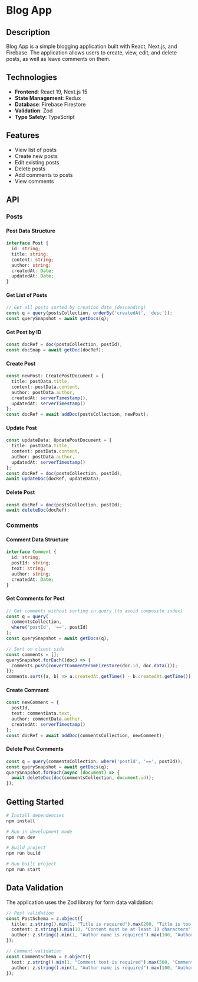 # Blog App

## Description

Blog App is a simple blogging application built with React, Next.js, and Firebase. The application allows users to create, view, edit, and delete posts, as well as leave comments on them.

## Technologies

- **Frontend**: React 19, Next.js 15
- **State Management**: Redux
- **Database**: Firebase Firestore
- **Validation**: Zod
- **Type Safety**: TypeScript

## Features

- View list of posts
- Create new posts
- Edit existing posts
- Delete posts
- Add comments to posts
- View comments

## API

### Posts

#### Post Data Structure

```typescript
interface Post {
  id: string;
  title: string;
  content: string;
  author: string;
  createdAt: Date;
  updatedAt: Date;
}
```

#### Get List of Posts

```typescript
// Get all posts sorted by creation date (descending)
const q = query(postsCollection, orderBy('createdAt', 'desc'));
const querySnapshot = await getDocs(q);
```

#### Get Post by ID

```typescript
const docRef = doc(postsCollection, postId);
const docSnap = await getDoc(docRef);
```

#### Create Post

```typescript
const newPost: CreatePostDocument = {
  title: postData.title,
  content: postData.content,
  author: postData.author,
  createdAt: serverTimestamp(),
  updatedAt: serverTimestamp()
};
const docRef = await addDoc(postsCollection, newPost);
```

#### Update Post

```typescript
const updateData: UpdatePostDocument = {
  title: postData.title,
  content: postData.content,
  author: postData.author,
  updatedAt: serverTimestamp()
};
const docRef = doc(postsCollection, postId);
await updateDoc(docRef, updateData);
```

#### Delete Post

```typescript
const docRef = doc(postsCollection, postId);
await deleteDoc(docRef);
```

### Comments

#### Comment Data Structure

```typescript
interface Comment {
  id: string;
  postId: string;
  text: string;
  author: string;
  createdAt: Date;
}
```

#### Get Comments for Post

```typescript
// Get comments without sorting in query (to avoid composite index)
const q = query(
  commentsCollection,
  where('postId', '==', postId)
);
const querySnapshot = await getDocs(q);

// Sort on client side
const comments = [];
querySnapshot.forEach((doc) => {
  comments.push(convertCommentFromFirestore(doc.id, doc.data()));
});
comments.sort((a, b) => a.createdAt.getTime() - b.createdAt.getTime());
```

#### Create Comment

```typescript
const newComment = {
  postId,
  text: commentData.text,
  author: commentData.author,
  createdAt: serverTimestamp()
};
const docRef = await addDoc(commentsCollection, newComment);
```

#### Delete Post Comments

```typescript
const q = query(commentsCollection, where('postId', '==', postId));
const querySnapshot = await getDocs(q);
querySnapshot.forEach(async (document) => {
  await deleteDoc(doc(commentsCollection, document.id));
});
```

## Getting Started

```bash
# Install dependencies
npm install

# Run in development mode
npm run dev

# Build project
npm run build

# Run built project
npm run start
```

## Data Validation

The application uses the Zod library for form data validation:

```typescript
// Post validation
const PostSchema = z.object({
  title: z.string().min(1, "Title is required").max(200, "Title is too long"),
  content: z.string().min(10, "Content must be at least 10 characters"),
  author: z.string().min(1, "Author name is required").max(100, "Author name is too long")
});

// Comment validation
const CommentSchema = z.object({
  text: z.string().min(1, "Comment text is required").max(500, "Comment is too long"),
  author: z.string().min(1, "Author name is required").max(100, "Author name is too long")
});
```